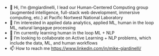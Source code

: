 - 👋 Hi, I’m @mgiardinelli, I lead our Human-Centered Computing group (augmented intelligence, full-stack web development, immersive computing, etc.) at Pacific Nortwest National Laboratory
- 👀 I’m interested in applied data analytics, applied ML, human in the loop ML, natural langague processing
- 🌱 I’m currently learning human in the loop ML + NLP
- 💞️ I’m looking to collaborate on Active Learning + NLP problems, which include the data, ML, and human workflows
- 📫 How to reach me https://www.linkedin.com/in/mike-giardinelli/

<!---
mgiardinelli/mgiardinelli is a ✨ special ✨ repository because its `README.md` (this file) appears on your GitHub profile.
You can click the Preview link to take a look at your changes.
--->
